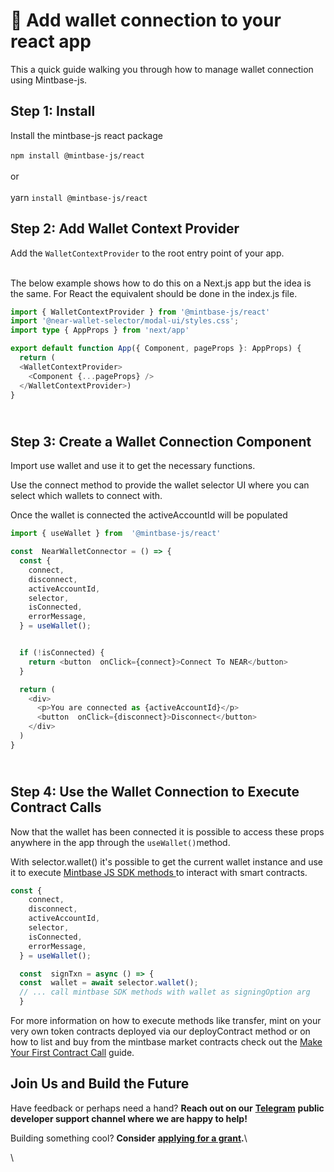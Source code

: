 # 📂 Add wallet connection to your react app

This a quick guide walking you through how to manage wallet connection using Mintbase-js.

## Step 1: Install

Install the mintbase-js react package\
\
`npm install @mintbase-js/react` \
\
or\
\
yarn `install @mintbase-js/react`&#x20;

## Step 2: Add Wallet Context Provider

Add the `WalletContextProvider` to the root entry point of your app.

\
The below example shows how to do this on a Next.js app but the idea is the same. For React the equivalent should be done in the index.js file.

```typescript
import { WalletContextProvider } from '@mintbase-js/react'
import '@near-wallet-selector/modal-ui/styles.css';
import type { AppProps } from 'next/app'

export default function App({ Component, pageProps }: AppProps) {
  return (
  <WalletContextProvider>  
    <Component {...pageProps} />
  </WalletContextProvider>)
}

```

\
Step 3: Create a Wallet Connection Component
--------------------------------------------

Import use wallet and use it to get the necessary functions.

Use the connect method to provide the wallet selector UI where you can select which wallets to connect with.

Once the wallet is connected the activeAccountId will be populated

```typescript
import { useWallet } from  '@mintbase-js/react'

const  NearWalletConnector = () => {
  const {
    connect,
    disconnect,
    activeAccountId,
    selector,
    isConnected,
    errorMessage,
  } = useWallet();


  if (!isConnected) {
    return <button  onClick={connect}>Connect To NEAR</button>
  }

  return (
    <div>
      <p>You are connected as {activeAccountId}</p>
      <button  onClick={disconnect}>Disconnect</button>
    </div>
  )
}
```

\
Step 4: Use the Wallet Connection to Execute Contract Calls
-----------------------------------------------------------

Now that the wallet has been connected it is possible to access these props anywhere in the app through the `useWallet()`method.

With selector.wallet() it's possible to get the current wallet instance and use it to execute [Mintbase JS SDK methods ](../../mintbase-sdk-ref/packages/sdk/)to interact with smart contracts.

```typescript
const {
    connect,
    disconnect,
    activeAccountId,
    selector,
    isConnected,
    errorMessage,
  } = useWallet();

  const  signTxn = async () => {
  const  wallet = await selector.wallet();
  // ... call mintbase SDK methods with wallet as signingOption arg
  }
```

For more information on how to execute methods like transfer, mint on your very own token contracts deployed via our deployContract method or on how to list and buy from the mintbase market contracts check out the [Make Your First Contract Call](make-your-first-contract-call-deploycontract.md) guide.



## Join Us and Build the Future

Have feedback or perhaps need a hand? **Reach out on our** [**Telegram**](https://t.me/mintdev) **public developer support channel where we are happy to help!**

Building something cool? **Consider** [**applying for a grant**](https://github.com/Mintbase/Grants-Program)**.**\






\


